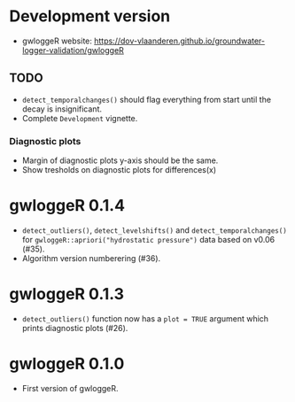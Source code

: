 # Development version

* gwloggeR website: https://dov-vlaanderen.github.io/groundwater-logger-validation/gwloggeR

## TODO
* `detect_temporalchanges()` should flag everything from start until the decay is insignificant.
* Complete `Development` vignette.

### Diagnostic plots
* Margin of diagnostic plots y-axis should be the same.
* Show tresholds on diagnostic plots for differences(x)

# gwloggeR 0.1.4

* `detect_outliers()`, `detect_levelshifts()` and `detect_temporalchanges()` for `gwloggeR::apriori("hydrostatic pressure")` data based on v0.06 (#35).
* Algorithm version numberering (#36).

# gwloggeR 0.1.3

* `detect_outliers()` function now has a `plot = TRUE` argument which prints diagnostic plots (#26).

# gwloggeR 0.1.0

* First version of gwloggeR.
